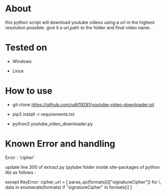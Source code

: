 # About
this python script will download youtube videos using a url in the highest resolution possible. give it a url,path to the folder and final video name.

# Tested on
- Windows

- Linux

# How to use

- git clone https://github.com/udit19281/youtube-video-downloader.git

- pip3 install -r requirements.txt

- python3 youtube_video_downloader.py

# Known Error and handling

Error : 'cipher'

update line 300 of extract.py (pytube folder inside site-packages of python lib) as follows :

except KeyError:
cipher_url = [
parse_qs(formats[i]["signatureCipher"]) for i, data in enumerate(formats) if "signatureCipher" in formats[i]
]




